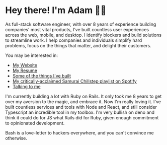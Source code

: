 # Hey there! I'm Adam 👋🏻


As full-stack software engineer, with over 8 years of experience building companies' most vital products, I've built countless user experiences across the web, mobile, and desktop.
I identify blockers and build solutions to streamline work.
I help companies and individuals simplify hard problems, focus on the things that matter, and delight their customers.

You may be interested in:

- [My Website](https://adamtaylor.me)
- [My Resume](https://adamtaylor.me/skills)
- [Some of the things I've built](https://adamtaylor.me/projects)
- [My critically-acclaimed Samurai Chillstep playlist on Spotify](https://open.spotify.com/playlist/19bW5R0brM00Xjq9WuVMcJ?si=6589119024dc47a9)
- [Talking to me](https://adamtaylor.me/contact/)

I'm currently building a lot with Ruby on Rails. It only took me 8 years to get over my aversion to the magic, and embrace it. Now I'm really loving it.
I've built countless services and tools with Node and React, and still consider Typescript an incredible tool in my toolbox.
I'm very bullish on deno and think it could do for JS what Rails did for Ruby, given enough commitment to opinionated development.

Bash is a love-letter to hackers everywhere, and you can't convince me otherwise.
